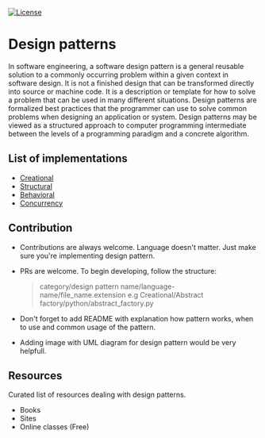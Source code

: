 [![License](https://img.shields.io/badge/license-MIT%20License-brightgreen.svg)](https://opensource.org/licenses/MIT)

# Design patterns

In software engineering, a software design pattern is a general reusable solution to a commonly occurring problem within a given context in software design. It is not a finished design that can be transformed directly into source or machine code. It is a description or template for how to solve a problem that can be used in many different situations. Design patterns are formalized best practices that the programmer can use to solve common problems when designing an application or system.
Design patterns may be viewed as a structured approach to computer programming intermediate between the levels of a programming paradigm and a concrete algorithm.

## List of implementations

* [Creational](Creational)
* [Structural](Structural)
* [Behavioral](Behavioral)
* [Concurrency](Concurrency)

## Contribution
 * Contributions are always welcome. Language doesn't matter. Just make sure you're implementing design pattern.
 * PRs are welcome. To begin developing, follow the structure:

   > category/design pattern name/language-name/file_name.extension
   e.g
   > Creational/Abstract factory/python/abstract_factory.py
 * Don't forget to add README with explanation how pattern works, when to use and common usage of the pattern.
 * Adding image with UML diagram for design pattern would be very helpfull.

## Resources

 Curated list of resources dealing with design patterns.

 * Books
 * Sites
 * Online classes (Free)
